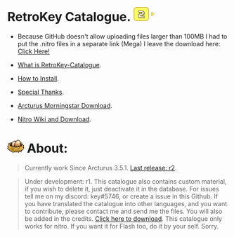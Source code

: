 # RetroKey Catalogue. <img src="https://raw.githubusercontent.com/Wulles/eyethatseeseverything/master/number/2_hi.gif">

* Because GitHub doesn't allow uploading files larger than 100MB I had to put the .nitro files in a separate link (Mega) I leave the download here: <a href="https://mega.nz/file/ZU13DSYS#RuQVIVtY4pg0_ZxCsvKFbN1cckwmYJemwEXc-ICsFfQ" target="_blank"> Click Here! </a>

* [What is RetroKey-Catalogue](https://github.com/retrokey/RetroKey-Catalogue/wiki/What-is-RetroKey-Catalogue).
* [How to Install](https://github.com/retrokey/RetroKey-Catalogue/wiki/How-to-Install).
* [Special Thanks](https://github.com/retrokey/RetroKey-Catalogue/wiki/Special-thanks).
* [Arcturus Morningstar Download](https://git.openhabbo.org/krews/Morningstar).
* [Nitro Wiki and Download](https://github.com/billsonnn/nitro-react/wiki).

# <img src="https://raw.githubusercontent.com/Wulles/eyethatseeseverything/master/tonestroom_big.gif"> About:

> Currently work Since Arcturus 3.5.1.
> [Last release: r2](https://github.com/Key/retrokey-catalogue/releases/tag/r2).

> Under development: r1.
> This catalogue also contains custom material, if you wish to delete it, just deactivate it in the database.
> For issues tell me on my discord: key#5746, or create a issue in this Github.
> If you have translated the catalogue into other languages, and you want to contribute, please contact me and send me the files. You will also be added in the credits.
> [Click here to download](https://bit.ly/Retro-Catalogue).
> This catalogue only works for nitro. If you want it for Flash too, do it by your self. Sorry.

